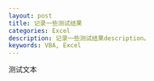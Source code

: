 ```yaml
---
layout: post
title: 记录一些测试结果
categories: Excel
description: 记录一些测试结果description。
keywords: VBA, Excel
---
```


测试文本